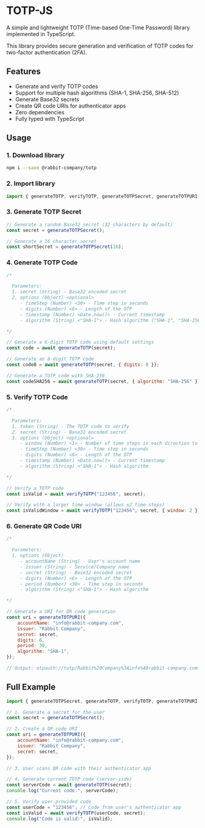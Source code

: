 # TOTP-JS

A simple and lightweight TOTP (Time-based One-Time Password) library implemented in TypeScript.

This library provides secure generation and verification of TOTP codes for two-factor authentication (2FA).

## Features

- Generate and verify TOTP codes
- Support for multiple hash algorithms (SHA-1, SHA-256, SHA-512)
- Generate Base32 secrets
- Create QR code URIs for authenticator apps
- Zero dependencies
- Fully typed with TypeScript

## Usage

### 1. Download library

```bash
npm i --save @rabbit-company/totp
```

### 2. Import library

```js
import { generateTOTP, verifyTOTP, generateTOTPSecret, generateTOTPURI } from "@rabbit-company/totp";
```

### 3. Generate TOTP Secret

```js
// Generate a random Base32 secret (32 characters by default)
const secret = generateTOTPSecret();

// Generate a 16 character secret
const shortSecret = generateTOTPSecret(16);
```

### 4. Generate TOTP Code

```js
/*

  Parameters:
  1. secret (String) - Base32 encoded secret
  2. options (Object) <optional>
     - timeStep (Number) <30> - Time step in seconds
     - digits (Number) <6> - Length of the OTP
     - timestamp (Number) <Date.now()> - Current timestamp
     - algorithm (String) <"SHA-1"> - Hash algorithm ("SHA-1", "SHA-256", or "SHA-512")

*/

// Generate a 6-digit TOTP code using default settings
const code = await generateTOTP(secret);

// Generate an 8-digit TOTP code
const code8 = await generateTOTP(secret, { digits: 8 });

// Generate a TOTP code with SHA-256
const codeSHA256 = await generateTOTP(secret, { algorithm: "SHA-256" });
```

### 5. Verify TOTP Code

```js
/*

  Parameters:
  1. token (String) - The TOTP code to verify
  2. secret (String) - Base32 encoded secret
  3. options (Object) <optional>
     - window (Number) <1> - Number of time steps in each direction to allow
     - timeStep (Number) <30> - Time step in seconds
     - digits (Number) <6> - Length of the OTP
     - timestamp (Number) <Date.now()> - Current timestamp
     - algorithm (String) <"SHA-1"> - Hash algorithm

*/

// Verify a TOTP code
const isValid = await verifyTOTP("123456", secret);

// Verify with a larger time window (allows ±2 time steps)
const isValidWindow = await verifyTOTP("123456", secret, { window: 2 });
```

### 6. Generate QR Code URI

```js
/*

  Parameters:
  1. options (Object)
     - accountName (String) - User's account name
     - issuer (String) - Service/Company name
     - secret (String) - Base32 encoded secret
     - digits (Number) <6> - Length of the OTP
     - period (Number) <30> - Time step in seconds
     - algorithm (String) <"SHA-1"> - Hash algorithm

*/

// Generate a URI for QR code generation
const uri = generateTOTPURI({
	accountName: "info@rabbit-company.com",
	issuer: "Rabbit Company",
	secret: secret,
	digits: 6,
	period: 30,
	algorithm: "SHA-1",
});

// Output: otpauth://totp/Rabbit%20Company%3Ainfo%40rabbit-company.com?secret=ZP7SHYXX6MLPFYUQAA5RDHRSHJCYOQR5&issuer=Rabbit+Company&algorithm=SHA1&digits=6&period=30
```

## Full Example

```js
import { generateTOTPSecret, generateTOTP, verifyTOTP, generateTOTPURI } from "@rabbit-company/totp";

// 1. Generate a secret for the user
const secret = generateTOTPSecret();

// 2. Create a QR code URI
const uri = generateTOTPURI({
	accountName: "info@rabbit-company.com",
	issuer: "Rabbit Company",
	secret: secret,
});

// 3. User scans QR code with their authenticator app

// 4. Generate current TOTP code (server-side)
const serverCode = await generateTOTP(secret);
console.log("Current code:", serverCode);

// 5. Verify user-provided code
const userCode = "123456"; // Code from user's authenticator app
const isValid = await verifyTOTP(userCode, secret);
console.log("Code is valid:", isValid);
```
